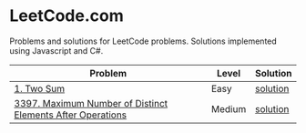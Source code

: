 # LeetCode.com

Problems and solutions for LeetCode problems. Solutions implemented using Javascript and C#.

| Problem | Level | Solution |
| -------- | -------- | --------- |
| [1. Two Sum](3397/index) | Easy | [solution](3397/solution) |
| [3397. Maximum Number of Distinct Elements After Operations](3397/index) | Medium | [solution](3397/solution) |